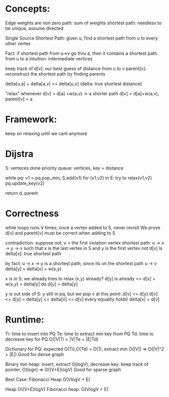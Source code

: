 # Concepts:
Edge weights are non zero
path: sum of weights
shortest path: needless to be unique, assume directed

Single Source Shortest Path: given u, find a shortest path from u to every other vertex

Fact: if shortest path from u->v go thru a, then it contains a shortest path from u to a
intuition: intermediate vertices

keep track of 
d[v]: our best guess of distance from u to v
parent[v]: reconstruct the shortest path by finding parents

delta[u,a] + delta[a,v] >= delta[u,v] (delta: true shortest distance)

"relax"
whenever d[v] > d[a] +w(a,v) -> a shorter path d[v] = d[a]+w(a,v), parent[v] = a

# Framework:
keep on relaxing until we cant anymore

# Dijstra
S: verteces done
priority queue: vertices, key = distance

while pq:
    v1 = pq.pop_min; S.add(v1)
    for (v1,v2) in E:
    try to relax(v1,v2)
    pq.update_key(v2)

return d, parent

# Correctness
while loops runs V times; once a vertex added to S, never revisit
We prove d[v] and parent[v] must be correct when adding to S

contradiction: suppose not, v = the first violation vertex
shortest path: u -> x -> y -> v such that x is the last vertex in S and y is the first vertex not
d[x] is delta[x]: true shortest path

by fact: u -> x -> y is a shortest path, since its on the shortest path u -> v
delta[y] = delta[x] + w(x,y)

x is in S: we already tries to relax (x,y) already? d[y] is already <= d[x] + w(x,y) = delta[y]
do d[y] = delta[y]

y is out side of S: y still in pq, but we pop v at this point:
d[v] <= d[y]
d[v] <= d[y] = delta[y] <= delta[v] <= d[v]
every equality holds! delta[v] = d[v]

# Runtime:
Ti: time to insert into PQ
Te: time to extract min key from PQ
Td: time to decrease key for PQ
O(|V|Ti + |V|Te + |E|Td)

Dictionary for PQ: expected O(Ti),O(Td) = O(1), extract min O(|V|) => O(|V|^2 + |E|)
Good for dense graph

Binary min heap: insert, extract O(logV), decrease key: keep track of pointer, O(logn) => O((V+E)logV)
Good for sparse graph

Best Case: Fibonacci Heap O(VlogV + E)



Heap O((V+E)logV)
Fibonacci heap: O(VlogV + E)
